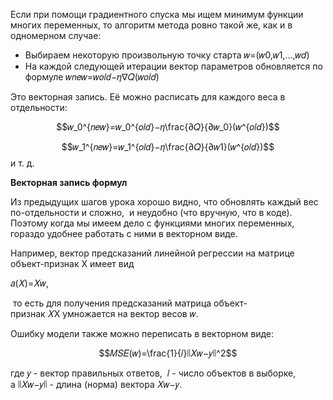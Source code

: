 
Если при помощи градиентного спуска мы ищем минимум функции многих переменных, то алгоритм метода ровно такой же, как и в одномерном случае:

- Выбираем некоторую произвольную точку старта 𝑤=(𝑤0,𝑤1,...,𝑤𝑑)
- На каждой следующей итерации вектор параметров обновляется по формуле 𝑤𝑛𝑒𝑤=𝑤𝑜𝑙𝑑−𝜂∇𝑄(𝑤𝑜𝑙𝑑)

Это векторная запись. Её можно расписать для каждого веса в отдельности:

$$𝑤_0^{𝑛𝑒𝑤}=𝑤_0^{𝑜𝑙𝑑}−𝜂\frac{∂𝑄}{∂𝑤_0}(𝑤^{𝑜𝑙𝑑})$$

$$𝑤_1^{𝑛𝑒𝑤}=𝑤_1^{𝑜𝑙𝑑}−𝜂\frac{∂𝑄}{∂𝑤1}(𝑤^{𝑜𝑙𝑑})$$
и т. д.

**Векторная запись формул**

Из предыдущих шагов урока хорошо видно, что обновлять каждый вес по-отдельности и сложно,  и неудобно (что вручную, что в коде). Поэтому когда мы имеем дело с функциями многих переменных, гораздо удобнее работать с ними в векторном виде.

Например, вектор предсказаний линейной регрессии на матрице объект-признак X имеет вид

𝑎(𝑋)=𝑋𝑤,

 то есть для получения предсказаний матрица объект-признак 𝑋X умножается на вектор весов 𝑤.

Ошибку модели также можно переписать в векторном виде:

$$𝑀𝑆𝐸(𝑤)=\frac{1}{𝑙}∣∣𝑋𝑤−𝑦∣∣^2$$

где 𝑦 - вектор правильных ответов,  𝑙 - число объектов в выборке,  а ∣∣𝑋𝑤−𝑦∣∣ - длина (норма) вектора 𝑋𝑤−𝑦.

